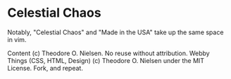 Celestial Chaos
===============

Notably, "Celestial Chaos" and "Made in the USA" take up the same space in vim.

Content (c) Theodore O. Nielsen. No reuse without attribution.
Webby Things (CSS, HTML, Design) (c) Theodore O. Nielsen under the MIT License. Fork, and repeat.
